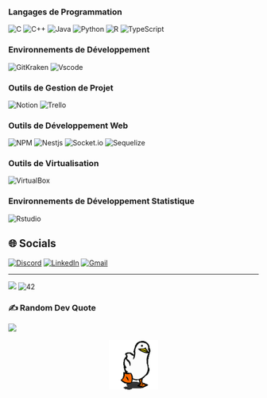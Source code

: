 ### Langages de Programmation
![C](https://img.shields.io/badge/c-%2300599C.svg?style=for-the-badge&logo=c&logoColor=white)
![C++](https://img.shields.io/badge/c++-%2300599C.svg?style=for-the-badge&logo=c%2B%2B&logoColor=white)
![Java](https://img.shields.io/badge/java-%23ED8B00.svg?style=for-the-badge&logo=java&logoColor=white)
![Python](https://img.shields.io/badge/Python-FFD43B?style=for-the-badge&logo=python&logoColor=blue)
![R](https://img.shields.io/badge/r-%23276DC3.svg?style=for-the-badge&logo=r&logoColor=white)
![TypeScript](https://img.shields.io/badge/TypeScript-007ACC?style=for-the-badge&logo=typescript&logoColor=white)

### Environnements de Développement
![GitKraken](https://img.shields.io/badge/GitKraken-179287?style=for-the-badge&logo=GitKraken&logoColor=white)
![Vscode](https://img.shields.io/badge/VSCode-0078D4?style=for-the-badge&logo=visual%20studio%20code&logoColor=white)

### Outils de Gestion de Projet
![Notion](https://img.shields.io/badge/Notion-%23000000.svg?style=for-the-badge&logo=notion&logoColor=white)
![Trello](https://img.shields.io/badge/Trello-%23026AA7.svg?style=for-the-badge&logo=Trello&logoColor=white)

### Outils de Développement Web
![NPM](https://img.shields.io/badge/npm-CB3837?style=for-the-badge&logo=npm&logoColor=white)
![Nestjs](https://img.shields.io/badge/nestjs-E0234E?style=for-the-badge&logo=nestjs&logoColor=white)
![Socket.io](https://img.shields.io/badge/Socket.io-010101?&style=for-the-badge&logo=Socket.io&logoColor=white)
![Sequelize](https://img.shields.io/badge/Sequelize-52B0E7?style=for-the-badge&logo=Sequelize&logoColor=white)

### Outils de Virtualisation
![VirtualBox](https://img.shields.io/badge/VirtualBox-21416b?style=for-the-badge&logo=VirtualBox&logoColor=white)

### Environnements de Développement Statistique
![Rstudio](https://img.shields.io/badge/RStudio-75AADB?style=for-the-badge&logo=RStudio&logoColor=white)


## 🌐 Socials
[![Discord](https://img.shields.io/badge/Discord-%237289DA.svg?logo=discord&logoColor=white)](https://discord.gg/StaroFox#7445)
[![LinkedIn](https://img.shields.io/badge/LinkedIn-%230077B5.svg?logo=linkedin&logoColor=white)](https://linkedin.com/in/vincent-barbier-code/)
[![Gmail](https://img.shields.io/badge/Gmail-D14836?style=flat&logo=gmail&logoColor=white)](mailto:VincentBarbierCode@gmail.com)

---
[![](https://visitcount.itsvg.in/api?id=Vincent-Barbier-code&icon=5&color=0)](https://visitcount.itsvg.in)
![42](https://img.shields.io/badge/42-%23000000.svg?style=for-the-badge&logo=42&logoColor=white)


### ✍️ Random Dev Quote
![](https://quotes-github-readme.vercel.app/api?type=horizontal&theme=merko)

<p align="center">
  <a href="https://github.com/kodpe">
    <img width="100" src="https://github.com/Vincent-Barbier-code/Vincent-Barbier-code/blob/main/goose.gif" />
  </a>
</p>

<!-- Proudly created with GPRM (https://gprm.itsvg.in) -->
